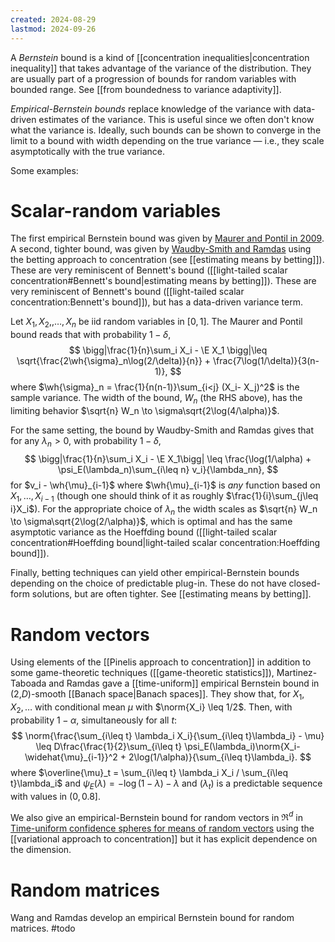 ```yaml
---
created: 2024-08-29
lastmod: 2024-09-26
---
```


A *Bernstein* bound is a kind of [[concentration inequalities|concentration inequality]] that takes advantage of the variance of the distribution. They are usually part of a progression of bounds for random variables with bounded range. See [[from boundedness to variance adaptivity]]. 

_Empirical-Bernstein bounds_ replace knowledge of the variance with data-driven estimates of the variance. This is useful since we often don't know what the variance is. Ideally, such bounds can be shown to converge in the limit to a bound with width depending on the true variance —  i.e., they scale asymptotically with the true variance. 

Some examples: 

# Scalar-random variables 

The first empirical Bernstein bound was given by [Maurer and Pontil in 2009](https://arxiv.org/pdf/0907.3740). A second, tighter bound, was given by [Waudby-Smith and Ramdas](https://arxiv.org/pdf/2010.09686) using the betting approach to concentration (see [[estimating means by betting]]). These are very reminiscent of Bennett's bound ([[light-tailed scalar concentration#Bennett's bound|estimating means by betting]]). These are very reminiscent of Bennett's bound ([[light-tailed scalar concentration:Bennett's bound]]), but has a data-driven variance term. 

Let $X_1, X_2, ,\dots, X_n$ be iid random variables in $[0,1]$. The Maurer and Pontil bound reads that with probability $1-\delta$,
$$
\bigg|\frac{1}{n}\sum_i X_i - \E X_1 \bigg|\leq \sqrt{\frac{2\wh{\sigma}_n\log(2/\delta)}{n}} + \frac{7\log(1/\delta)}{3(n-1)},
$$
where $\wh{\sigma}_n = \frac{1}{n(n-1)}\sum_{i<j} (X_i- X_j)^2$ is the sample variance. The width of the bound, $W_n$ (the RHS above), has the limiting behavior $\sqrt{n} W_n \to \sigma\sqrt{2\log(4/\alpha)}$.

For the same setting, the bound by Waudby-Smith and Ramdas gives that for any $\lambda_n>0$, with probability $1-\delta$,
$$
\bigg|\frac{1}{n}\sum_i X_i - \E X_1\bigg| \leq \frac{\log(1/\alpha) + \psi_E(\lambda_n)\sum_{i\leq n} v_i}{\lambda_nn},
$$
for $v_i - \wh{\mu}_{i-1}$ where $\wh{\mu}_{i-1}$ is _any_ function based on $X_1,\dots,X_{i-1}$ (though one should think of it as roughly $\frac{1}{i}\sum_{j\leq i}X_i$). For the appropriate choice of $\lambda_n$ the width scales as $\sqrt{n} W_n \to \sigma\sqrt{2\log(2/\alpha)}$, which is optimal and has the same asymptotic variance as the Hoeffding bound ([[light-tailed scalar concentration#Hoeffding bound|light-tailed scalar concentration:Hoeffding bound]]).

Finally, betting techniques can yield other empirical-Bernstein bounds depending on the choice of predictable plug-in. These do not have closed-form solutions, but are often tighter. See [[estimating means by betting]]. 
# Random vectors 

Using elements of the [[Pinelis approach to concentration]] in addition to some game-theoretic techniques ([[game-theoretic statistics]]), Martinez-Taboada and Ramdas gave a [[time-uniform]] empirical Bernstein bound in (2,$D$)-smooth [[Banach space|Banach spaces]]. They show that, for $X_1,X_2,\dots$ with conditional mean $\mu$ with $\norm{X_i} \leq 1/2$. Then, with probability $1-\alpha$, simultaneously for all $t$: 
$$
\norm{\frac{\sum_{i\leq t} \lambda_i X_i}{\sum_{i\leq t}\lambda_i} - \mu} \leq D\frac{\frac{1}{2}\sum_{i\leq t} \psi_E(\lambda_i)\norm{X_i- \widehat{\mu}_{i-1}}^2 +  2\log(1/\alpha)}{\sum_{i\leq t}\lambda_i}.
$$
where $\overline{\mu}_t = \sum_{i\leq t} \lambda_i X_i / \sum_{i\leq t}\lambda_i$ and $\psi_E(\lambda) = -\log(1-\lambda) - \lambda$ and $(\lambda_t)$ is a predictable sequence with values in $(0,0.8]$. 

We also give an empirical-Bernstein bound for random vectors in $\Re^d$ in [Time-uniform confidence spheres for means of random vectors](https://arxiv.org/abs/2311.08168) using the [[variational approach to concentration]] but it has explicit dependence on the dimension. 

# Random matrices 

Wang and Ramdas develop an empirical Bernstein bound for random matrices. #todo 
